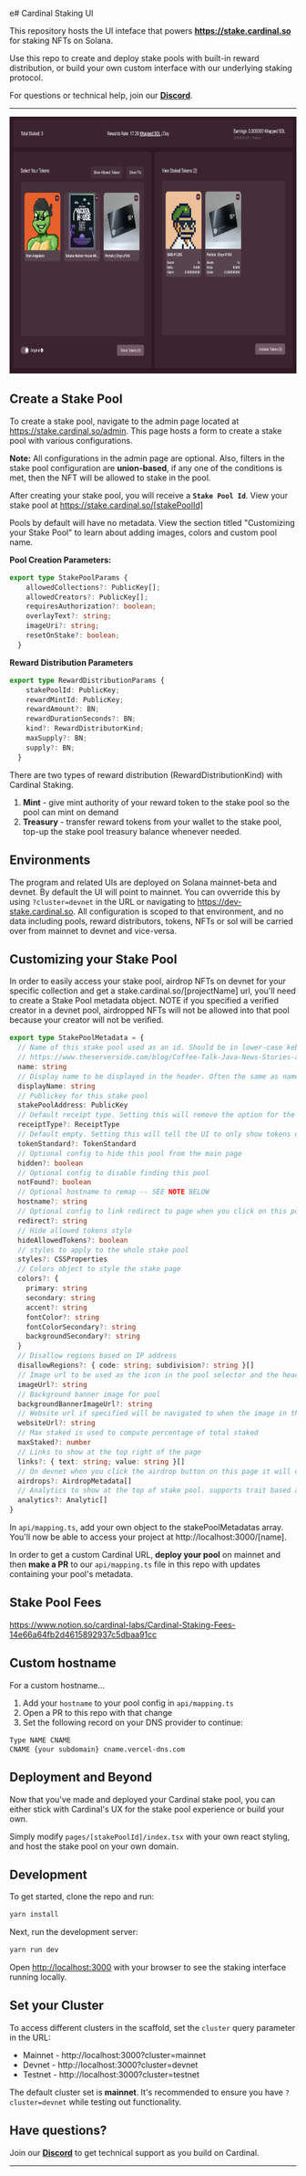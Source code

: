 e# Cardinal Staking UI

This repository hosts the UI inteface that powers **https://stake.cardinal.so** for staking NFTs on Solana.

Use this repo to create and deploy stake pools with built-in reward distribution, or build your own custom interface with our underlying staking protocol.

For questions or technical help, join our **[Discord](https://discord.gg/stX2FAYbVq)**.

---

<div style="text-align: center; width: 100%;">
  <img style="height: 450px" src="./images/staking.png" />
</div>

## Create a Stake Pool

To create a stake pool, navigate to the admin page located at https://stake.cardinal.so/admin. This page hosts a form to create a stake pool with various configurations.

**Note:** All configurations in the admin page are optional. Also, filters in the stake pool configuration are **union-based**, if any one of the conditions is met, then the NFT will be allowed to stake in the pool.

After creating your stake pool, you will receive a **`Stake Pool Id`**. View your stake pool at https://stake.cardinal.so/[stakePoolId]

Pools by default will have no metadata. View the section titled "Customizing your Stake Pool" to learn about adding images, colors and custom pool name.

**Pool Creation Parameters:**

```typescript
export type StakePoolParams {
    allowedCollections?: PublicKey[];
    allowedCreators?: PublicKey[];
    requiresAuthorization?: boolean;
    overlayText?: string;
    imageUri?: string;
    resetOnStake?: boolean;
  }
```

**Reward Distribution Parameters**

```typescript
export type RewardDistributionParams {
    stakePoolId: PublicKey;
    rewardMintId: PublicKey;
    rewardAmount?: BN;
    rewardDurationSeconds?: BN;
    kind?: RewardDistributorKind;
    maxSupply?: BN;
    supply?: BN;
  }
```

There are two types of reward distribution (RewardDistributionKind) with Cardinal Staking.

1. **Mint** - give mint authority of your reward token to the stake pool so the pool can mint on demand
2. **Treasury** - transfer reward tokens from your wallet to the stake pool, top-up the stake pool treasury balance whenever needed.

## Environments

The program and related UIs are deployed on Solana mainnet-beta and devnet. By default the UI will point to mainnet. You can ovverride this by using `?cluster=devnet` in the URL or navigating to https://dev-stake.cardinal.so. All configuration is scoped to that environment, and no data including pools, reward distributors, tokens, NFTs or sol will be carried over from mainnet to devnet and vice-versa.

## Customizing your Stake Pool

In order to easily access your stake pool, airdrop NFTs on devnet for your specific collection and get a stake.cardinal.so/[projectName] url, you'll need to create a Stake Pool metadata object. NOTE if you specified a verified creator in a devnet pool, airdropped NFTs will not be allowed into that pool because your creator will not be verified.

```typescript
export type StakePoolMetadata = {
  // Name of this stake pool used as an id. Should be in lower-case kebab-case since it is used in the URL as /{name}
  // https://www.theserverside.com/blog/Coffee-Talk-Java-News-Stories-and-Opinions/Why-you-should-make-kebab-case-a-URL-naming-convention-best-practice
  name: string
  // Display name to be displayed in the header. Often the same as name but with capital letters and spaces
  displayName: string
  // Publickey for this stake pool
  stakePoolAddress: PublicKey
  // Default receipt type. Setting this will remove the option for the user to choose which receipt type to use
  receiptType?: ReceiptType
  // Default empty. Setting this will tell the UI to only show tokens of that standard. Supports fungible or non-fungible
  tokenStandard?: TokenStandard
  // Optional config to hide this pool from the main page
  hidden?: boolean
  // Optional config to disable finding this pool
  notFound?: boolean
  // Optional hostname to remap -- SEE NOTE BELOW
  hostname?: string
  // Optional config to link redirect to page when you click on this pool
  redirect?: string
  // Hide allowed tokens style
  hideAllowedTokens?: boolean
  // styles to apply to the whole stake pool
  styles?: CSSProperties
  // Colors object to style the stake page
  colors?: {
    primary: string
    secondary: string
    accent?: string
    fontColor?: string
    fontColorSecondary?: string
    backgroundSecondary?: string
  }
  // Disallow regions based on IP address
  disallowRegions?: { code: string; subdivision?: string }[]
  // Image url to be used as the icon in the pool selector and the header
  imageUrl?: string
  // Background banner image for pool
  backgroundBannerImageUrl?: string
  // Website url if specified will be navigated to when the image in the header is clicked
  websiteUrl?: string
  // Max staked is used to compute percentage of total staked
  maxStaked?: number
  // Links to show at the top right of the page
  links?: { text: string; value: string }[]
  // On devnet when you click the airdrop button on this page it will clone NFTs with this metadata and airdrop to the user. These will not contain verified creators
  airdrops?: AirdropMetadata[]
  // Analytics to show at the top of stake pool. supports trait based analytics and overall tokens data
  analytics?: Analytic[]
}
```

In `api/mapping.ts`, add your own object to the stakePoolMetadatas array. You'll now be able to access your project at http://localhost:3000/[name].

In order to get a custom Cardinal URL, **deploy your pool** on mainnet and then **make a PR** to our `api/mapping.ts` file in this repo with updates containing your pool's metadata.

## Stake Pool Fees

https://www.notion.so/cardinal-labs/Cardinal-Staking-Fees-14e66a64fb2d4615892937c5dbaa91cc

## Custom hostname

For a custom hostname...

1. Add your `hostname` to your pool config in `api/mapping.ts`
2. Open a PR to this repo with that change
3. Set the following record on your DNS provider to continue:

```
Type NAME CNAME
CNAME {your subdomain} cname.vercel-dns.com
```

## Deployment and Beyond

Now that you've made and deployed your Cardinal stake pool, you can either stick with Cardinal's UX for the stake pool experience or build your own.

Simply modify `pages/[stakePoolId]/index.tsx` with your own react styling, and host the stake pool on your own domain.

## Development

To get started, clone the repo and run:

```bash
yarn install
```

Next, run the development server:

```bash
yarn run dev
```

Open [http://localhost:3000](http://localhost:3000) with your browser to see the staking interface running locally.

## Set your Cluster

To access different clusters in the scaffold, set the `cluster` query parameter in the URL:

- Mainnet - http://localhost:3000?cluster=mainnet
- Devnet - http://localhost:3000?cluster=devnet
- Testnet - http://localhost:3000?cluster=testnet

The default cluster set is **mainnet**. It's recommended to ensure you have `?cluster=devnet` while testing out functionality.

## Have questions?

Join our **[Discord](https://discord.gg/cardinallabs)** to get technical support as you build on Cardinal.

---
